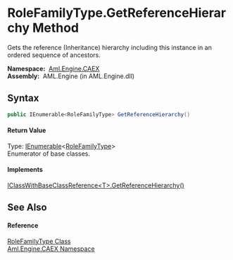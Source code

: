 RoleFamilyType.GetReferenceHierarchy Method
===========================================
Gets the reference (Inheritance) hierarchy including this instance in an ordered sequence of ancestors.

  **Namespace:**  [Aml.Engine.CAEX][1]  
  **Assembly:**  AML.Engine (in AML.Engine.dll)

Syntax
------

```csharp
public IEnumerable<RoleFamilyType> GetReferenceHierarchy()
```

#### Return Value
Type: [IEnumerable][2]&lt;[RoleFamilyType][3]>  
Enumerator of base classes.
#### Implements
[IClassWithBaseClassReference&lt;T>.GetReferenceHierarchy()][4]  


See Also
--------

#### Reference
[RoleFamilyType Class][3]  
[Aml.Engine.CAEX Namespace][1]  

[1]: ../README.md
[2]: https://docs.microsoft.com/dotnet/api/system.collections.generic.ienumerable-1
[3]: README.md
[4]: ../IClassWithBaseClassReference_1/GetReferenceHierarchy.md
[5]: https://www.automationml.org
[6]: ../../icons/logoShade.png